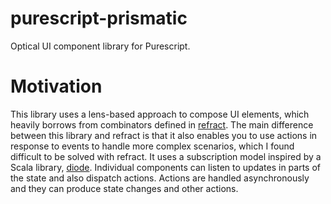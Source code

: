 # purescript-prismatic
Optical UI component library for Purescript.

# Motivation
This library uses a lens-based approach to compose UI elements, which heavily borrows from combinators defined in [refract](https://github.com/pkamenarsky/purescript-refract).
The main difference between this library and refract is that it also enables you to use actions in response to events to handle more complex scenarios, which I found difficult to be solved with refract.
It uses a subscription model inspired by a Scala library, [diode](https://github.com/suzaku-io/diode). Individual components can listen to updates in parts of the state and also dispatch actions.
Actions are handled asynchronously and they can produce state changes and other actions.
